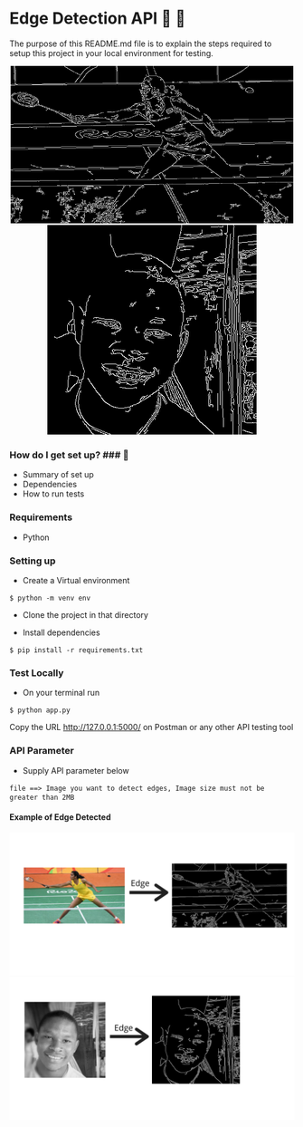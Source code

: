 # Edge Detection API :rocket: :tada: 

The purpose of this README.md file is to explain the steps required to setup this project in your local environment for testing.

<div align='center'>
  <img src='./Images/response.png' width="500px">
</div>


<div align='center'>
  <img src='./Images/response2.png'>
</div>

### How do I get set up? ### :pushpin:

* Summary of set up
* Dependencies
* How to run tests

### Requirements ###
* Python


### Setting up ### 

* Create a Virtual environment
```
$ python -m venv env
```
* Clone the project in that directory

* Install dependencies
```
$ pip install -r requirements.txt
```

### Test Locally ###

* On your terminal run

```
$ python app.py
```
Copy the URL http://127.0.0.1:5000/ on Postman or any other API testing tool

### API Parameter ###

* Supply API parameter below
```
file ==> Image you want to detect edges, Image size must not be greater than 2MB
```

#### Example of Edge Detected ####

<img src="Images/2.png" width="1000px"/>
<img src="Images/1.png" width="1000px"/>